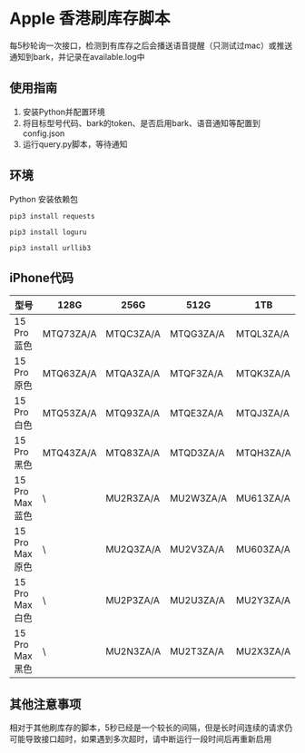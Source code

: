 # Apple 香港刷库存脚本

每5秒轮询一次接口，检测到有库存之后会播送语音提醒（只测试过mac）或推送通知到bark，并记录在available.log中

## 使用指南

1. 安装Python并配置环境
2. 将目标型号代码、bark的token、是否启用bark、语音通知等配置到config.json
3. 运行query.py脚本，等待通知

## 环境

Python
安装依赖包

`pip3 install requests`

`pip3 install loguru`

`pip3 install urllib3`

## iPhone代码

|  型号   | 128G  |  256G  |  512G  |  1TB  |
|  ----  |  ----  |  ----  |  ----  | ---- |
|  15 Pro 蓝色  | MTQ73ZA/A | MTQC3ZA/A | MTQG3ZA/A | MTQL3ZA/A |
|  15 Pro 原色  | MTQ63ZA/A | MTQA3ZA/A | MTQF3ZA/A | MTQK3ZA/A |
|  15 Pro 白色  | MTQ53ZA/A | MTQ93ZA/A | MTQE3ZA/A | MTQJ3ZA/A |
|  15 Pro 黑色  | MTQ43ZA/A | MTQ83ZA/A | MTQD3ZA/A | MTQH3ZA/A |
|  15 Pro Max 蓝色  | \ | MU2R3ZA/A | MU2W3ZA/A | MU613ZA/A |
|  15 Pro Max 原色  | \ | MU2Q3ZA/A | MU2V3ZA/A | MU603ZA/A |
|  15 Pro Max 白色  | \ | MU2P3ZA/A | MU2U3ZA/A | MU2Y3ZA/A |
|  15 Pro Max 黑色  | \ | MU2N3ZA/A | MU2T3ZA/A | MU2X3ZA/A |

## 其他注意事项

相对于其他刷库存的脚本，5秒已经是一个较长的间隔，但是长时间连续的请求仍可能导致接口超时，如果遇到多次超时，请中断运行一段时间后再重新启用
